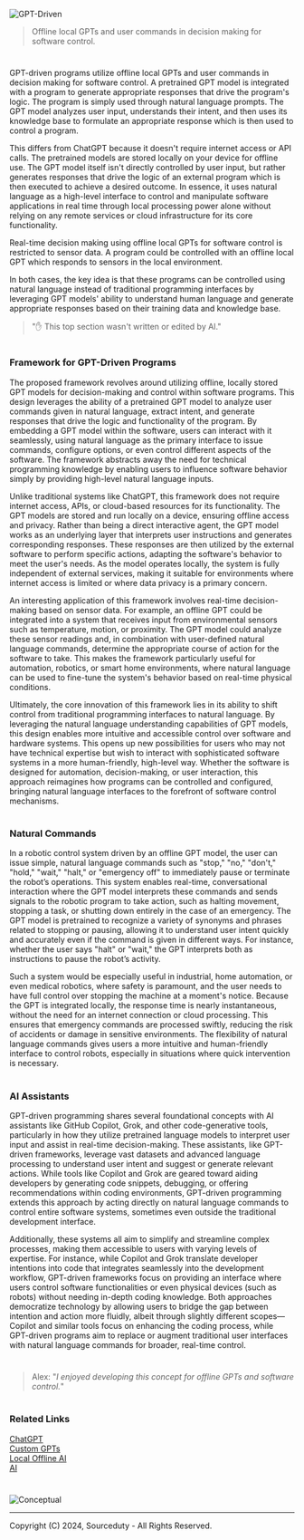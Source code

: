 ![GPT-Driven](https://github.com/user-attachments/assets/334a08c3-f80f-4efb-96a4-cdd51ab0419e)

> Offline local GPTs and user commands in decision making for software control.
#

GPT-driven programs utilize offline local GPTs and user commands in decision making for software control. A pretrained GPT model is integrated with a program to generate appropriate responses that drive the program's logic. The program is simply used through natural language prompts. The GPT model analyzes user input, understands their intent, and then uses its knowledge base to formulate an appropriate response which is then used to control a program.

This differs from ChatGPT because it doesn't require internet access or API calls. The pretrained models are stored locally on your device for offline use. The GPT model itself isn't directly controlled by user input, but rather generates responses that drive the logic of an external program which is then executed to achieve a desired outcome. In essence, it uses natural language as a high-level interface to control and manipulate software applications in real time through local processing power alone without relying on any remote services or cloud infrastructure for its core functionality.

Real-time decision making using offline local GPTs for software control is restricted to sensor data. A program could be controlled with an offline local GPT which responds to sensors in the local environment. 

In both cases, the key idea is that these programs can be controlled using natural language instead of traditional programming interfaces by leveraging GPT models' ability to understand human language and generate appropriate responses based on their training data and knowledge base.

> "✋ This top section wasn't written or edited by AI."

#
### Framework for GPT-Driven Programs

The proposed framework revolves around utilizing offline, locally stored GPT models for decision-making and control within software programs. This design leverages the ability of a pretrained GPT model to analyze user commands given in natural language, extract intent, and generate responses that drive the logic and functionality of the program. By embedding a GPT model within the software, users can interact with it seamlessly, using natural language as the primary interface to issue commands, configure options, or even control different aspects of the software. The framework abstracts away the need for technical programming knowledge by enabling users to influence software behavior simply by providing high-level natural language inputs.

Unlike traditional systems like ChatGPT, this framework does not require internet access, APIs, or cloud-based resources for its functionality. The GPT models are stored and run locally on a device, ensuring offline access and privacy. Rather than being a direct interactive agent, the GPT model works as an underlying layer that interprets user instructions and generates corresponding responses. These responses are then utilized by the external software to perform specific actions, adapting the software's behavior to meet the user's needs. As the model operates locally, the system is fully independent of external services, making it suitable for environments where internet access is limited or where data privacy is a primary concern.

An interesting application of this framework involves real-time decision-making based on sensor data. For example, an offline GPT could be integrated into a system that receives input from environmental sensors such as temperature, motion, or proximity. The GPT model could analyze these sensor readings and, in combination with user-defined natural language commands, determine the appropriate course of action for the software to take. This makes the framework particularly useful for automation, robotics, or smart home environments, where natural language can be used to fine-tune the system's behavior based on real-time physical conditions.

Ultimately, the core innovation of this framework lies in its ability to shift control from traditional programming interfaces to natural language. By leveraging the natural language understanding capabilities of GPT models, this design enables more intuitive and accessible control over software and hardware systems. This opens up new possibilities for users who may not have technical expertise but wish to interact with sophisticated software systems in a more human-friendly, high-level way. Whether the software is designed for automation, decision-making, or user interaction, this approach reimagines how programs can be controlled and configured, bringing natural language interfaces to the forefront of software control mechanisms.

#
### Natural Commands

In a robotic control system driven by an offline GPT model, the user can issue simple, natural language commands such as "stop," "no," "don't," "hold," "wait," "halt," or "emergency off" to immediately pause or terminate the robot’s operations. This system enables real-time, conversational interaction where the GPT model interprets these commands and sends signals to the robotic program to take action, such as halting movement, stopping a task, or shutting down entirely in the case of an emergency. The GPT model is pretrained to recognize a variety of synonyms and phrases related to stopping or pausing, allowing it to understand user intent quickly and accurately even if the command is given in different ways. For instance, whether the user says "halt" or "wait," the GPT interprets both as instructions to pause the robot’s activity.

Such a system would be especially useful in industrial, home automation, or even medical robotics, where safety is paramount, and the user needs to have full control over stopping the machine at a moment's notice. Because the GPT is integrated locally, the response time is nearly instantaneous, without the need for an internet connection or cloud processing. This ensures that emergency commands are processed swiftly, reducing the risk of accidents or damage in sensitive environments. The flexibility of natural language commands gives users a more intuitive and human-friendly interface to control robots, especially in situations where quick intervention is necessary.

#
### AI Assistants

GPT-driven programming shares several foundational concepts with AI assistants like GitHub Copilot, Grok, and other code-generative tools, particularly in how they utilize pretrained language models to interpret user input and assist in real-time decision-making. These assistants, like GPT-driven frameworks, leverage vast datasets and advanced language processing to understand user intent and suggest or generate relevant actions. While tools like Copilot and Grok are geared toward aiding developers by generating code snippets, debugging, or offering recommendations within coding environments, GPT-driven programming extends this approach by acting directly on natural language commands to control entire software systems, sometimes even outside the traditional development interface.

Additionally, these systems all aim to simplify and streamline complex processes, making them accessible to users with varying levels of expertise. For instance, while Copilot and Grok translate developer intentions into code that integrates seamlessly into the development workflow, GPT-driven frameworks focus on providing an interface where users control software functionalities or even physical devices (such as robots) without needing in-depth coding knowledge. Both approaches democratize technology by allowing users to bridge the gap between intention and action more fluidly, albeit through slightly different scopes—Copilot and similar tools focus on enhancing the coding process, while GPT-driven programs aim to replace or augment traditional user interfaces with natural language commands for broader, real-time control.

#

> Alex: "*I enjoyed developing this concept for offline GPTs and software control.*"

#
### Related Links

[ChatGPT](https://github.com/sourceduty/ChatGPT)
<br>
[Custom GPTs](https://github.com/sourceduty/Custom_GPTs)
<br>
[Local Offline AI](https://github.com/sourceduty/Local_Offline_AI)
<br>
[AI](https://github.com/sourceduty/AI)

#
![Conceptual](https://github.com/user-attachments/assets/6067f61a-958e-4666-a593-1c71f440694e)

***
Copyright (C) 2024, Sourceduty - All Rights Reserved.
